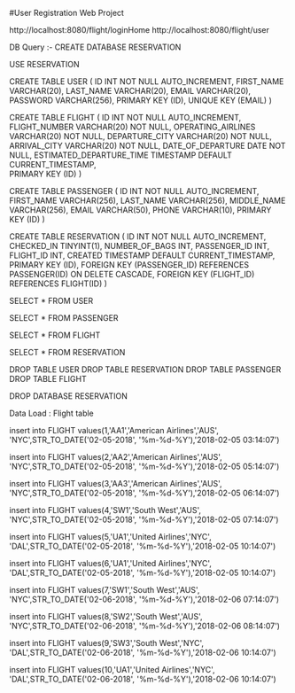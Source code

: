 #User Registration Web Project

http://localhost:8080/flight/loginHome
http://localhost:8080/flight/user


DB Query :-
CREATE DATABASE RESERVATION

USE RESERVATION


CREATE TABLE USER 
(
ID INT NOT NULL AUTO_INCREMENT,
FIRST_NAME VARCHAR(20),
LAST_NAME VARCHAR(20),
EMAIL VARCHAR(20),
PASSWORD VARCHAR(256), 
PRIMARY KEY (ID),
UNIQUE KEY (EMAIL)
)

CREATE TABLE FLIGHT
(
  ID INT  NOT NULL AUTO_INCREMENT,
  FLIGHT_NUMBER VARCHAR(20)  NOT NULL, 
  OPERATING_AIRLINES VARCHAR(20)  NOT NULL,
  DEPARTURE_CITY VARCHAR(20)  NOT NULL,
  ARRIVAL_CITY VARCHAR(20)  NOT NULL,
  DATE_OF_DEPARTURE DATE  NOT NULL,
  ESTIMATED_DEPARTURE_TIME TIMESTAMP DEFAULT CURRENT_TIMESTAMP,  
  PRIMARY KEY (ID)
)

CREATE TABLE PASSENGER
(
  ID         INT NOT NULL AUTO_INCREMENT,
  FIRST_NAME       VARCHAR(256),
  LAST_NAME    VARCHAR(256),
  MIDDLE_NAME   VARCHAR(256),
  EMAIL VARCHAR(50),
  PHONE VARCHAR(10),
  PRIMARY KEY (ID)
)

CREATE TABLE RESERVATION
(
  ID INT NOT NULL AUTO_INCREMENT,
  CHECKED_IN TINYINT(1),
  NUMBER_OF_BAGS INT,
  PASSENGER_ID INT,
  FLIGHT_ID INT,
  CREATED TIMESTAMP DEFAULT CURRENT_TIMESTAMP,
  PRIMARY KEY (ID),
  FOREIGN KEY (PASSENGER_ID) REFERENCES PASSENGER(ID) ON DELETE CASCADE,
  FOREIGN KEY (FLIGHT_ID) REFERENCES FLIGHT(ID)
)

SELECT * FROM USER

SELECT * FROM PASSENGER 

SELECT * FROM FLIGHT

SELECT * FROM RESERVATION



DROP TABLE USER
DROP TABLE RESERVATION
DROP TABLE PASSENGER
DROP TABLE FLIGHT

DROP DATABASE RESERVATION


Data Load : Flight table

insert into FLIGHT values(1,'AA1','American Airlines','AUS',
'NYC',STR_TO_DATE('02-05-2018', '%m-%d-%Y'),'2018-02-05 03:14:07')

insert into FLIGHT values(2,'AA2','American Airlines','AUS',
'NYC',STR_TO_DATE('02-05-2018', '%m-%d-%Y'),'2018-02-05 05:14:07')

insert into FLIGHT values(3,'AA3','American Airlines','AUS',
'NYC',STR_TO_DATE('02-05-2018', '%m-%d-%Y'),'2018-02-05 06:14:07')

insert into FLIGHT values(4,'SW1','South West','AUS',
'NYC',STR_TO_DATE('02-05-2018', '%m-%d-%Y'),'2018-02-05 07:14:07')

insert into FLIGHT values(5,'UA1','United Airlines','NYC',
'DAL',STR_TO_DATE('02-05-2018', '%m-%d-%Y'),'2018-02-05 10:14:07')

insert into FLIGHT values(6,'UA1','United Airlines','NYC',
'DAL',STR_TO_DATE('02-05-2018', '%m-%d-%Y'),'2018-02-05 10:14:07')

insert into FLIGHT values(7,'SW1','South West','AUS',
'NYC',STR_TO_DATE('02-06-2018', '%m-%d-%Y'),'2018-02-06 07:14:07')

insert into FLIGHT values(8,'SW2','South West','AUS',
'NYC',STR_TO_DATE('02-06-2018', '%m-%d-%Y'),'2018-02-06 08:14:07')


insert into FLIGHT values(9,'SW3','South West','NYC',
'DAL',STR_TO_DATE('02-06-2018', '%m-%d-%Y'),'2018-02-06 10:14:07')

insert into FLIGHT values(10,'UA1','United Airlines','NYC',
'DAL',STR_TO_DATE('02-06-2018', '%m-%d-%Y'),'2018-02-06 10:14:07')
